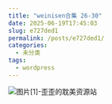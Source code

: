 ```yaml
---
title: "weinisen合集 26-30"
date: 2025-06-19T17:45:03
slug: e727ded1
permalink: /posts/e727ded1/
categories:
  - 未分类
tags:
  - wordpress
---
```


![图片[1]-歪歪的耽美资源站](/images/wp/e727ded1-ca531390.jpg)
